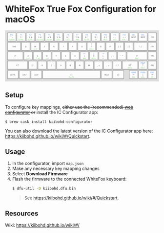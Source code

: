 # WhiteFox True Fox Configuration for macOS

![](/whitefox/layout.png?raw=true)

## Setup

To configure key mappings, ~~either use the (recommended) [web configurator](https://configurator.input.club/?layout=WhiteFox-TheTrueFox) or~~ install the IC Configurator app:

```sh
$ brew cask install kiibohd-configurator
```

You can also download the latest version of the IC Configurator app here: https://kiibohd.github.io/wiki/#/Quickstart.

## Usage

1. In the configurator, import `map.json`
2. Make any necessary key mapping changes
3. Select **Download Firmware**
4. Flash the firmware to the connected WhiteFox keyboard:
    ```sh
    $ dfu-util -D kiibohd.dfu.bin
    ```
    > See https://kiibohd.github.io/wiki/#/Quickstart.

## Resources

Wiki: https://kiibohd.github.io/wiki/#/
